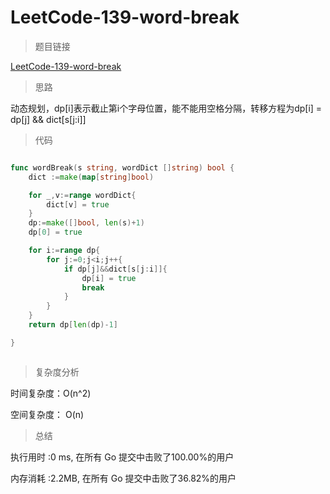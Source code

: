 # LeetCode-139-word-break

> 题目链接

[LeetCode-139-word-break](https://leetcode-cn.com/problems/word-break/)

> 思路

动态规划，dp[i]表示截止第i个字母位置，能不能用空格分隔，转移方程为dp[i] = dp[j] && dict[s[j:i]]

> 代码

```go

func wordBreak(s string, wordDict []string) bool {
    dict :=make(map[string]bool)

    for _,v:=range wordDict{
        dict[v] = true
    }
    dp:=make([]bool, len(s)+1)
    dp[0] = true

    for i:=range dp{
        for j:=0;j<i;j++{
            if dp[j]&&dict[s[j:i]]{
                dp[i] = true
                break
            }
        }
    }
    return dp[len(dp)-1]

}



```

> 复杂度分析

时间复杂度：O(n^2)

空间复杂度： O(n)


> 总结

执行用时 :0 ms, 在所有 Go 提交中击败了100.00%的用户

内存消耗 :2.2MB, 在所有 Go 提交中击败了36.82%的用户

